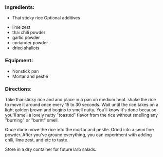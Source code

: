 

### Ingredients:
* Thai sticky rice
Optional additives
- lime zest
- thai chili powder
- garlic powder
- coriander powder
- dried shallots

### Equipment:
* Nonstick pan
* Mortar and pestle 

### Directions:
Take thai sticky rice and and place in a pan on medium heat. shake the rice to move it around once every 15 to 30 seconds. Wait until the rice takes on a light golden brown and begins to smell nutty. You'll know it's done because you'll smell a lovely nutty "toasted" flavor from the rice without smelling any "burning" or "burnt" smell.

Once done move the rice into the mortar and pestle. Grind into a semi fine powder. After you've ground everything, you can experiment with adding chili, lime zest, and etc to taste.

Store in a dry container for future larb salads.